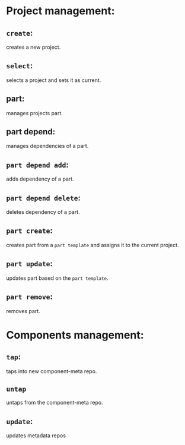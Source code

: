 # Project management:

## `create`:

creates a new project.

## `select`:

selects a project and sets it as current.

## part:

manages projects part.

## part depend:

manages dependencies of a part.

## `part depend add`:

adds dependency of a part.

## `part depend delete`:

deletes dependency of a part.

## `part create`:

creates part from a `part template` and assigns it to the current project.

## `part update`:

updates part based on the `part template`.

## `part remove`:

removes part.

# Components management:

## `tap`:

taps into new component-meta repo.

## `untap`

untaps from the component-meta repo.

## `update`:

updates metadata repos
